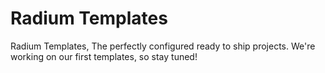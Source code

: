 # Radium Templates

Radium Templates, The perfectly configured ready to ship projects. We're working on our first templates, so stay tuned!
